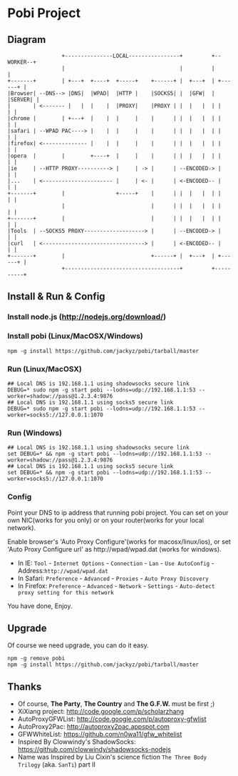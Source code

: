 # Pobi Project

Diagram
-------
```
                 +---------------LOCAL----------------+         +--WORKER--+
                 |                                    |         |          |
+-------+        | +---+  +----+  +-----+    +------+ |  +---+  | +------+ |
|Browser| --DNS--> |DNS|  |WPAD|  |HTTP |    |SOCKS5| |  |GFW|  | |SERVER| |
|       | <------- |   |  |    |  |PROXY|    |PROXY | |  |   |  | |      | |
|chrome |        | +---+  |    |  |     |    |      | |  |   |  | |      | |
|safari | --WPAD PAC----> |    |  |     |    |      | |  |   |  | |      | |
|firefox| <-------------- |    |  |     |    |      | |  |   |  | |      | |
|opera  |        |        +----+  |     |    |      | |  |   |  | |      | |
|ie     | --HTTP PROXY----------> |     | -> |      | --ENCODED-> |      | |
|...    | <---------------------- |     | <- |      | <-ENCODED-- |      | |
+-------+        |                +-----+    |      | |  |   |  | |      | |
                 |                           |      | |  |   |  | |      | |
+-------+        |                           |      | |  |   |  | |      | |
|Tools  | --SOCKS5 PROXY-------------------> |      | --ENCODED-> |      | |
|curl   | <--------------------------------> |      | <-ENCODED-- |      | |
+-------+        |                           +------+ |  +---+  | +------+ |
                 +------------------------------------+         +----------+
```

Install & Run & Config
----------------------

### Install node.js (http://nodejs.org/download/)

### Install pobi (Linux/MacOSX/Windows)

```
npm -g install https://github.com/jackyz/pobi/tarball/master
```

### Run (Linux/MacOSX)
```
## Local DNS is 192.168.1.1 using shadowsocks secure link
DEBUG=* sudo npm -g start pobi --lodns=udp://192.168.1.1:53 --worker=shadow://pass@1.2.3.4:9876
## Local DNS is 192.168.1.1 using socks5 secure link
DEBUG=* sudo npm -g start pobi --lodns=udp://192.168.1.1:53 --worker=socks5://127.0.0.1:1070
```

### Run (Windows)
```
## Local DNS is 192.168.1.1 using shadowsocks secure link
set DEBUG=* && npm -g start pobi --lodns=udp://192.168.1.1:53 --worker=shadow://pass@1.2.3.4:9876
## Local DNS is 192.168.1.1 using socks5 secure link
set DEBUG=* && npm -g start pobi --lodns=udp://192.168.1.1:53 --worker=socks5://127.0.0.1:1070
```

### Config

Point your DNS to ip address that running pobi project. You can set on your own NIC(works for you only) or on your router(works for your local network).

Enable browser's 'Auto Proxy Configure'(works for macosx/linux/ios), or set 'Auto Proxy Configure url' as http://wpad/wpad.dat (works for windows).

* In IE: `Tool` - `Internet Options` - `Connection` - `Lan` - `Use AutoConfig` - Address:`http://wpad/wpad.dat`
* In Safari: `Preference` - `Advanced` - `Proxies` - `Auto Proxy Discovery`
* In Firefox: `Preference` - `Advanced` - `Network` - `Settings` - `Auto-detect proxy setting for this network`

You have done, Enjoy.

Upgrade
-------

Of course we need upgrade, you can do it easy.
```
npm -g remove pobi
npm -g install https://github.com/jackyz/pobi/tarball/master
```

Thanks
------

* Of course, __The Party__, __The Country__ and __The G.F.W.__ must be first ;)
* XiXiang project: http://code.google.com/p/scholarzhang
* AutoProxyGFWList: http://code.google.com/p/autoproxy-gfwlist
* AutoProxy2Pac: http://autoproxy2pac.appspot.com
* GFWWhiteList: https://github.com/n0wa11/gfw_whitelist
* Inspired By Clowwindy's ShadowSocks: https://github.com/clowwindy/shadowsocks-nodejs
* Name was Inspired by Liu Cixin's science fiction `The Three Body Trilogy` (aka. `SanTi`) part II
